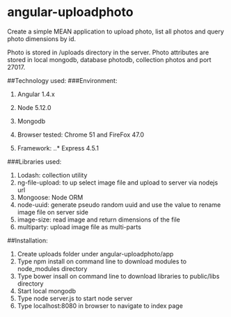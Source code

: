 # angular-uploadphoto

Create a simple MEAN application to upload photo, list all photos and query photo dimensions by id.


Photo is stored in /uploads directory in the server.
Photo attributes are stored in local mongodb, database photodb, collection photos and port 27017.

##Technology used:
###Environment:
1. Angular 1.4.x
2. Node 5.12.0
3. Mongodb
4. Browser tested: Chrome 51 and FireFox 47.0

5. Framework:
..* Express 4.5.1

###Libraries used:
1. Lodash:  collection utility
2. ng-file-upload: to up select image file and upload to server via nodejs url
3. Mongoose: Node ORM
4. node-uuid:  generate pseudo random uuid and use the value to rename image file on server side
5. image-size: read image and return dimensions of the file
6. multiparty: upload image file as multi-parts

##Installation:
1. Create uploads folder under angular-uploadphoto/app
2. Type npm install on command line to download modules to node_modules directory
3. Type bower insall on command line to download libraries to public/libs directory
4. Start local mongodb
5. Type node server.js to start node server
6. Type localhost:8080 in browser to navigate to index page
